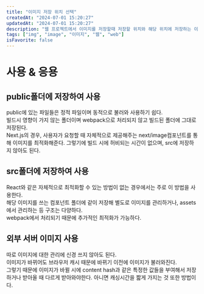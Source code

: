 ```yaml
---
title: "이미지 저장 위치 선택"
createdAt: "2024-07-01 15:20:27"
updatedAt: "2024-07-01 15:20:27"
description: "웹 프로젝트에서 이미지를 저장할때 저장할 위치와 해당 위치에 저장하는 이점 및 이유에 대한 서술"
tags: ["img", "image", "이미지", "웹", "web"]
isFavorite: false
---
```


# 사용 & 응용

## public폴더에 저장하여 사용

public에 있는 파일들은 정적 파일이며 동적으로 불러와 사용하기 쉽다.<br/>
빌드시 영향이 가지 않는 폴더이며 webpack으로 처리되지 않고 빌드된 폴더에 그대로 저장된다.<br/>
Next.js의 경우, 사용자가 요청할 때 자체적으로 제공해주는 next/image컴포넌트를 통해 이미지를 최적화해준다. 그렇기에 빌드 시에 허비되는 시간이 없으며, src에 저장하지 않아도 된다.

## src폴더에 저장하여 사용

React와 같은 자체적으로 최적화할 수 있는 방법이 없는 경우에서는 주로 이 방법을 사용한다.<br/>
해당 이미지를 쓰는 컴포넌트 폴더에 같이 저장해 별도로 이미지를 관리하거나, assets에서 관리하는 등 구조는 다양하다.<br/>
webpack에서 처리되기 때문에 추가적인 최적화가 가능하다.

## 외부 서버 이미지 사용

따로 이미지에 대한 관리에 신경 쓰지 않아도 된다.<br/>
이미지가 바뀌어도 브라우저 캐시 때문에 바뀌기 이전에 이미지가 불러와진다.<br/>
그렇기 때문에 이미지가 바뀔 시에 content hash과 같은 특정한 값들을 부여해서 저장하거나 받아올 때 다르게 받아와야한다. 아니면 캐싱시간을 짧게 가지는 것 또한 방법이다.
